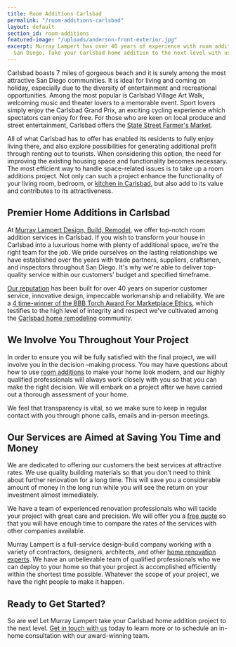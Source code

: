 ```yaml
---
title: Room Additions Carlsbad
permalink: "/room-additions-carlsbad"
layout: default
section_id: room-additions
featured-image: "/uploads/anderson-front-exterior.jpg"
excerpt: Murray Lampert has over 40 years of experience with room additions in Carlsbad,
  San Diego. Take your Carlsbad home addition to the next level with us.
---
```


Carlsbad boasts 7 miles of gorgeous beach and it is surely among the most attractive San Diego communities. It is ideal for living and coming on holiday, especially due to the diversity of entertainment and recreational opportunities. Among the most popular is Carlsbad Village Art Walk, welcoming music and theater lovers to a memorable event. Sport lovers simply enjoy the Carlsbad Grand Prix, an exciting cycling experience which spectators can enjoy for free. For those who are keen on local produce and street entertainment, Carlsbad offers the [State Street Farmer's Market](http://www.carlsbad-village.com/do/state-street-farmers-market).

All of what Carlsbad has to offer has enabled its residents to fully enjoy living there, and also explore possibilities for generating additional profit through renting out to tourists. When considering this option, the need for improving the existing housing space and functionality becomes necessary. The most efficient way to handle space-related issues is to take up a room additions project. Not only can such a project enhance the functionality of your living room, bedroom, or [kitchen in Carlsbad](/kitchen-remodeling-carlsbad), but also add to its value and contributes to its attractiveness.

## Premier Home Additions in Carlsbad

At [Murray Lampert Design, Build, Remodel](/), we offer top-notch room addition services in Carlsbad. If you wish to transform your house in Carlsbad into a luxurious home with plenty of additional space, we're the right team for the job. We pride ourselves on the lasting relationships we have established over the years with trade partners, suppliers, craftsmen, and inspectors throughout San Diego. It's why we're able to deliver top-quality service within our customers’ budget and specified timeframe.

[Our reputation](https://www.youtube.com/watch?v=RGn8ISNG-AY&amp;feature=youtu.be) has been built for over 40 years on superior customer service, innovative design, impeccable workmanship and reliability. We are a [4 time-winner of the BBB Torch Award For Marketplace Ethics](/another-better-business-bureau-torch-award), which testifies to the high level of integrity and respect we've cultivated among the [Carlsbad home remodeling](/service-locations/carlsbad-design-build-and-remodel-services/) community.

## We Involve You Throughout Your Project

In order to ensure you will be fully satisfied with the final project, we will involve you in the decision –making process. You may have questions about how to use [room additions](/san-diego-room-additions) to make your home look modern, and our highly qualified professionals will always work closely with you so that you can make the right decision. We will embark on a project after we have carried out a thorough assessment of your home.

We feel that transparency is vital, so we make sure to keep in regular contact with you through phone calls, emails and in-person meetings.

## Our Services are Aimed at Saving You Time and Money

We are dedicated to offering our customers the best services at attractive rates. We use quality building materials so that you don’t need to think about further renovation for a long time. This will save you a considerable amount of money in the long run while you will see the return on your investment almost immediately.

We have a team of experienced renovation professionals who will tackle your project with great care and precision. We will offer you a [free quote](/contact) so that you will have enough time to compare the rates of the services with other companies available.

Murray Lampert is a full-service design-build company working with a variety of contractors, designers, architects, and other [home renovation experts](/major-renovations). We have an unbelievable team of qualified professionals who we can deploy to your home so that your project is accomplished efficiently within the shortest time possible. Whatever the scope of your project, we have the right people to make it happen.

## Ready to Get Started?

So are we! Let Murray Lampert take your Carlsbad home addition project to the next level. [Get in touch with us](/contact) today to learn more or to schedule an in-home consultation with our award-winning team.
